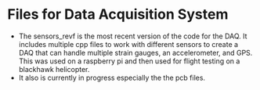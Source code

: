 # Files for Data Acquisition System
- The sensors_revf is the most recent version of the code for the DAQ. It includes multiple cpp files to work with different sensors to create a DAQ that can handle multiple strain gauges, an accelerometer, and GPS. This was used on a raspberry pi and then used for flight testing on a blackhawk helicopter.
- It also is currently in progress especially the the pcb files.
